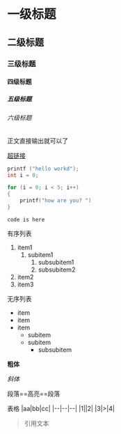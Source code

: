 
# 一级标题
## 二级标题
### 三级标题
#### 四级标题
##### 五级标题
###### 六级标题

正文直接输出就可以了

[超链接](https://github.com/12379227)

```c
printf ("hello workd");
int i = 0; 

for (i = 0; i < 5; i++)
{
    printf("how are you? ")
}
```

`code is here`

有序列表
1. item1
   1. subitem1
      1. subsubitem1
      2. subsubitem2
2. item2
3. item3

无序列表
- item
- item
- item
    - subitem
    - subitem
      - subsubitem


**粗体**

*斜体*

段落==高亮==段落

表格
|aa|bb|cc|
|--|--|--|
|1||2|
|3|>|4|

> 引用文本




